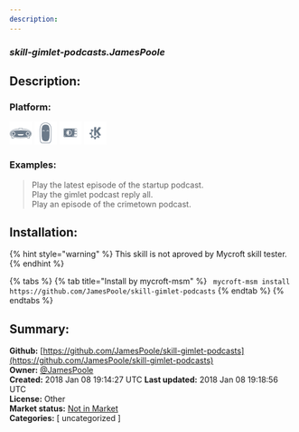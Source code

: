 ```yaml
---
description: 
---
```


### _skill-gimlet-podcasts.JamesPoole_  
## Description:  
  
  
  
### Platform:  
 ![Mark I](../.gitbook/assets/mark-1-icon.png)  ![Mark II](../.gitbook/assets/mark-2-icon.png)  ![Picroft](../.gitbook/assets/picroft-icon.png)  ![plasmoid](../.gitbook/assets/kde.png)   
### Examples:  
> Play the latest episode of the startup podcast.  
> Play the gimlet podcast reply all.  
> Play an episode of the crimetown podcast.  
  
## Installation:  
{% hint style="warning" %}
This skill is not aproved by Mycroft skill tester.
{% endhint %}
    
{% tabs %}
{% tab title="Install by mycroft-msm" %}
``` mycroft-msm install https://github.com/JamesPoole/skill-gimlet-podcasts```
{% endtab %}
  {% endtabs %}
    
## Summary:  
**Github:** [https://github.com/JamesPoole/skill-gimlet-podcasts](https://github.com/JamesPoole/skill-gimlet-podcasts)  
**Owner:** [@JamesPoole](https://github.com/JamesPoole)  
**Created:** 2018 Jan 08 19:14:27 UTC  **Last updated:** 2018 Jan 08 19:18:56 UTC  
**License:** Other  
**Market status:** [Not in Market](https://market.mycroft.ai/skill/)  
**Categories:** [ uncategorized ]   

